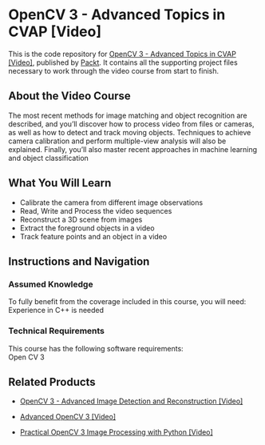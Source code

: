 # OpenCV 3 - Advanced Topics in CVAP [Video]
This is the code repository for [OpenCV 3 - Advanced Topics in CVAP [Video]](https://www.packtpub.com/application-development/opencv-3-advanced-topics-in-cvap-video?utm_source=github&utm_medium=repository&utm_campaign=9781788391849), published by [Packt](https://www.packtpub.com/?utm_source=github). It contains all the supporting project files necessary to work through the video course from start to finish.
## About the Video Course
The most recent methods for image matching and object recognition are described, and you’ll discover how to process video from files or cameras, as well as how to detect and track moving objects. Techniques to achieve camera calibration and perform multiple-view analysis will also be explained. Finally, you’ll also master recent approaches in machine learning and object classification

<H2>What You Will Learn</H2>
<DIV class=book-info-will-learn-text>
<UL>
<LI>Calibrate the camera from different image observations 
<LI>Read, Write and Process the video sequences 
<LI>Reconstruct a 3D scene from images 
<LI>Extract the foreground objects in a video 
<LI>Track feature points and an object in a video </LI></UL></DIV>

## Instructions and Navigation
### Assumed Knowledge
To fully benefit from the coverage included in this course, you will need:<br/>
Experience in C++ is needed
### Technical Requirements
This course has the following software requirements:<br/>
Open CV 3

## Related Products
* [OpenCV 3 - Advanced Image Detection and Reconstruction [Video]](https://www.packtpub.com/application-development/opencv-3-advanced-image-detection-and-reconstruction-video?utm_source=github&utm_medium=repository&utm_campaign=9781788391184)

* [Advanced OpenCV 3 [Video]](https://www.packtpub.com/application-development/advanced-opencv-3-video?utm_source=github&utm_medium=repository&utm_campaign=9781788297219)

* [Practical OpenCV 3 Image Processing with Python [Video]](https://www.packtpub.com/application-development/practical-opencv-3-image-processing-python-video?utm_source=github&utm_medium=repository&utm_campaign=9781787126428)

